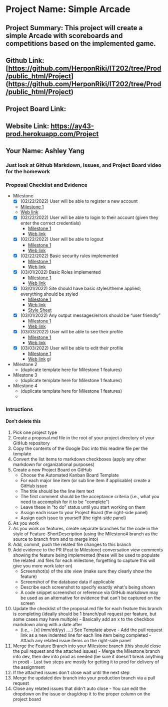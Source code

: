 # Project Name: Simple Arcade
## Project Summary:  This project will create a simple Arcade with scoreboards and competitions based on the implemented game.
## Github Link: [https://github.com/HerponRiki/IT202/tree/Prod/public_html/Project] (https://github.com/HerponRiki/IT202/tree/Prod/public_html/Project)
## Project Board Link: 
## Website Link: https://ay43-prod.herokuapp.com/Project
## Your Name: Ashley Yang

<!-- Line item / Feature template (use this for each bullet point) -- DO NOT DELETE THIS SECTION


- [ ] \(mm/dd/yyyy of completion) Feature Title (from the proposal bullet point, if it's a sub-point indent it properly)
  -  Link to related .md file: [Link Name](link url)

 End Line item / Feature Template -- DO NOT DELETE THIS SECTION --> 
 
 
### Just look at Github Markdown, Issues, and Project Board video for the homework
### Proposal Checklist and Evidence

- Milestone 
    - [x] \(02/22/2022) User will be able to register a new account
     - [Milestone 1](https://github.com/HerponRiki/IT202/blob/Milestone1/public_html/Project/milestone1.md)
     - [Web link](https://ay43-prod.herokuapp.com/Project/register.php)
    - [x] \(02/22/2022) User will be able to login to their account (given they enter the correct credentials)
      - [Milestone 1](https://github.com/HerponRiki/IT202/blob/Milestone1/public_html/Project/milestone1.md)  
      - [Web link](https://ay43-prod.herokuapp.com/Project/login.php)
    - [x] \(02/22/2022) User will be able to logout
      - [Milestone 1](https://github.com/HerponRiki/IT202/blob/Milestone1/public_html/Project/milestone1.md)  
      - [Web link](https://ay43-prod.herokuapp.com/Project/logout.php)
    - [x] \(02/22/2022) Basic security rules implemented
      - [Milestone 1](https://github.com/HerponRiki/IT202/blob/Milestone1/public_html/Project/milestone1.md)
      - [Web link](https://ay43-prod.herokuapp.com/Project/profile.php)  
    - [x] \(03/01/2022) Basic Roles implemented
      - [Milestone 1](https://github.com/HerponRiki/IT202/blob/Milestone1/public_html/Project/milestone1.md) 
      - [Web link](https://ay43-prod.herokuapp.com/Project/admin/admin/create_role.php) 
    - [x] \(03/01/2022) Site should have basic styles/theme applied; everything should be styled
      - [Milestone 1](https://github.com/HerponRiki/IT202/blob/Milestone1/public_html/Project/milestone1.md)  
      - [Web link](https://ay43-prod.herokuapp.com/Project/home.php)
      - [Style Sheet](https://ay43-prod.herokuapp.com/Project/style.css)
    - [x] \(03/01/2022) Any output messages/errors should be “user friendly”
      - [Milestone 1](https://github.com/HerponRiki/IT202/blob/Milestone1/public_html/Project/milestone1.md) 
      - [Web link](https://ay43-prod.herokuapp.com/Project/logout.php) 
    - [x] \(03/03/2022) User will be able to see their profile
      - [Milestone 1](https://github.com/HerponRiki/IT202/blob/Milestone1/public_html/Project/milestone1.md) 
      - [Web link](https://ay43-prod.herokuapp.com/Project/profile.php) 
    - [x] \(03/03/2022) User will be able to edit their profile
      - [Milestone 1](https://github.com/HerponRiki/IT202/blob/Milestone1/public_html/Project/milestone1.md) 
      - [Web link](https://ay43-prod.herokuapp.com/Project/profile.php) gi
  
- Milestone 2
  - (duplicate template here for Milestone 1 features)
- Milestone 3
  - (duplicate template here for Milestone 1 features)
- Milestone 4
  - (duplicate template here for Milestone 1 features)
  - 
### Intructions
#### Don't delete this
1. Pick one project type
2. Create a proposal.md file in the root of your project directory of your GitHub repository
3. Copy the contents of the Google Doc into this readme file per the template
4. Convert the list items to markdown checkboxes (apply any other markdown for organizational purposes)
5. Create a new Project Board on GitHub
   - Choose the Automated Kanban Board Template
   - For each major line item (or sub line item if applicable) create a GitHub issue
   - The title should be the line item text
   - The first comment should be the acceptance criteria (i.e., what you need to accomplish for it to be "complete")
   - Leave these in "to do" status until you start working on them
   - Assign each issue to your Project Board (the right-side panel)
   - Assign each issue to yourself (the right-side panel)
6. As you work
  1. As you work on features, create separate branches for the code in the style of Feature-ShortDescription (using the Milestone# branch as the source to branch from and to merge into)
  2. Add, commit, push the related file changes to this branch
  3. Add evidence to the PR (Feat to Milestone) conversation view comments showing the feature being implemented (these will be used to populate the related .md files for each milestone, forgetting to capture this will give you more work later on)
     - Screenshot(s) of the site view (make sure they clearly show the feature)
     - Screenshot of the database data if applicable
     - Describe each screenshot to specify exactly what's being shown
     - A code snippet screenshot or reference via GitHub markdown may be used as an alternative for evidence that can't be captured on the screen
  4. Update the checklist of the proposal.md file for each feature this branch is completing (ideally should be 1 branch/pull request per feature, but some cases may have multiple)
    - Basically add an x to the checkbox markdown along with a date after
      - (i.e.,   - [x] (mm/dd/yy) ....) See Template above
    - Add the pull request link as a new indented line for each line item being completed
    - Attach any related issue items on the right-side panel
  5. Merge the Feature Branch into your Milestone branch (this should close the pull request and the attached issues)
    - Merge the Milestone branch into dev, then dev into prod as needed (be sure it doesn't break anything in prod)
    - Last two steps are mostly for getting it to prod for delivery of the assignment 
  7. If the attached issues don't close wait until the next step
  8. Merge the updated dev branch into your production branch via a pull request
  9. Close any related issues that didn't auto close
    - You can edit the dropdown on the issue or drag/drop it to the proper column on the project board
